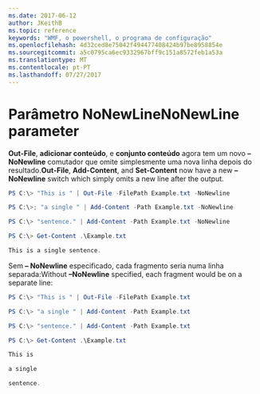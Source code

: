 ```yaml
---
ms.date: 2017-06-12
author: JKeithB
ms.topic: reference
keywords: "WMF, o powershell, o programa de configuração"
ms.openlocfilehash: 4d32ced8e75042f494477408424b97be8958854e
ms.sourcegitcommit: a5c0795ca6ec9332967bff9c151a8572feb1a53a
ms.translationtype: MT
ms.contentlocale: pt-PT
ms.lasthandoff: 07/27/2017
---
```

# <a name="nonewline-parameter"></a><span data-ttu-id="5628d-102">Parâmetro NoNewLine</span><span class="sxs-lookup"><span data-stu-id="5628d-102">NoNewLine parameter</span></span>
<span data-ttu-id="5628d-103">**Out-File**, **adicionar conteúdo**, e **conjunto conteúdo** agora tem um novo **– NoNewline** comutador que omite simplesmente uma nova linha depois do resultado.</span><span class="sxs-lookup"><span data-stu-id="5628d-103">**Out-File**, **Add-Content**, and **Set-Content** now have a new **–NoNewline** switch which simply omits a new line after the output.</span></span>
```powershell
PS C:\> "This is " | Out-File -FilePath Example.txt -NoNewline

PS C:\>; "a single " | Add-Content -Path Example.txt -NoNewline

PS C:\> "sentence." | Add-Content -Path Example.txt -NoNewline

PS C:\> Get-Content .\Example.txt

This is a single sentence.
```
<span data-ttu-id="5628d-104">Sem **– NoNewline** especificado, cada fragmento seria numa linha separada:</span><span class="sxs-lookup"><span data-stu-id="5628d-104">Without **–NoNewline** specified, each fragment would be on a separate line:</span></span>
```powershell
PS C:\> "This is " | Out-File -FilePath Example.txt

PS C:\> "a single " | Add-Content -Path Example.txt

PS C:\> "sentence." | Add-Content -Path Example.txt

PS C:\> Get-Content .\Example.txt

This is

a single

sentence.
```

